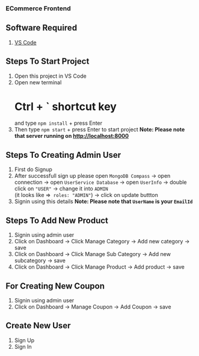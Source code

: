 ### ECommerce Frontend


## Software Required 
1. [VS Code](https://code.visualstudio.com/)


## Steps To Start Project

1.  Open this project in VS Code
2.  Open new terminal
    # Ctrl + `  shortcut key 
    and type ` npm install ` + press Enter
3.  Then type  ` npm start ` + press Enter to start project
    **Note: Please note that server running on [http://localhost:8000](http://localhost:8000)**


## Steps To Creating Admin User

1.  First do Signup
2.  After successfull sign up please open ` MongoDB Compass ` -> open connection -> open `UserService Database` -> open `UserInfo` -> double click on `"USER"` -> change it into `ADMIN`  
    (it looks like =>` roles: "ADMIN"`) -> click on update buttton
3.  Signin using this details 
    **Note: Please note that `UserName` is your `EmailId`**


## Steps To Add New Product

1.  Signin using admin user
2.  Click on Dashboard -> Click Manage Category -> Add new category -> save
3.  Click on Dashboard -> Click Manage Sub Category -> Add new subcategory -> save
4.  Click on Dashboard -> Click Manage Product -> Add product -> save


## For Creating New Coupon

1.  Signin using admin user
1.  Click on Dashboard -> Manage Coupon -> Add Coupon -> save


## Create New User

1.  Sign Up
2.  Sign In